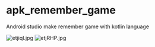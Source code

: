 # apk_remember_game
Android studio make remember game with kotlin language

<img src="https://sv1.picz.in.th/images/2023/03/03/etjiqI.jpg" alt="etjiqI.jpg" border="0">
<img src="https://sv1.picz.in.th/images/2023/03/03/etjRHP.jpg" alt="etjRHP.jpg" border="0">
